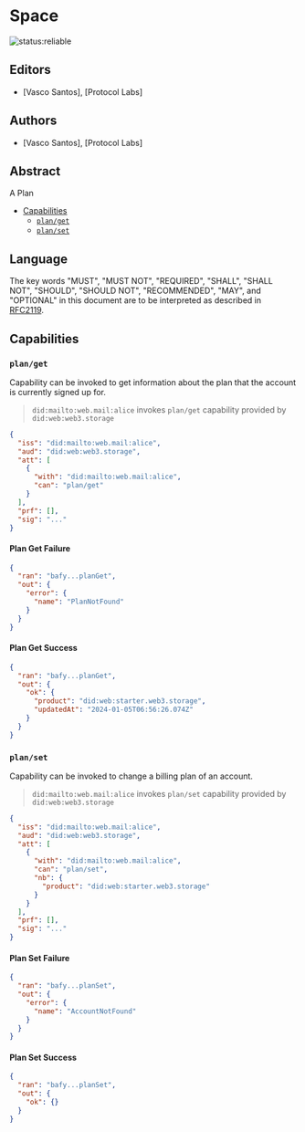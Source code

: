 # Space

![status:reliable](https://img.shields.io/badge/status-reliable-green.svg?style=flat-square)

## Editors

- [Vasco Santos], [Protocol Labs]

## Authors

- [Vasco Santos], [Protocol Labs]

## Abstract

A Plan

- [Capabilities](#capabilities)
  - [`plan/get`](#planget)
  - [`plan/set`](#planset)

## Language

The key words "MUST", "MUST NOT", "REQUIRED", "SHALL", "SHALL NOT", "SHOULD", "SHOULD NOT", "RECOMMENDED", "MAY", and "OPTIONAL" in this document are to be interpreted as described in [RFC2119](https://datatracker.ietf.org/doc/html/rfc2119).

## Capabilities

### `plan/get`

Capability can be invoked to get information about the plan that the account is currently signed up for.

> `did:mailto:web.mail:alice` invokes `plan/get` capability provided by `did:web:web3.storage`

```json
{
  "iss": "did:mailto:web.mail:alice",
  "aud": "did:web:web3.storage",
  "att": [
    {
      "with": "did:mailto:web.mail:alice",
      "can": "plan/get"
    }
  ],
  "prf": [],
  "sig": "..."
}
```

#### Plan Get Failure

```json
{
  "ran": "bafy...planGet",
  "out": {
    "error": {
      "name": "PlanNotFound"
    }
  }
}
```

#### Plan Get Success

```json
{
  "ran": "bafy...planGet",
  "out": {
    "ok": {
      "product": "did:web:starter.web3.storage",
      "updatedAt": "2024-01-05T06:56:26.074Z"
    }
  }
}
```

### `plan/set`

Capability can be invoked to change a billing plan of an account.

> `did:mailto:web.mail:alice` invokes `plan/set` capability provided by `did:web:web3.storage`

```json
{
  "iss": "did:mailto:web.mail:alice",
  "aud": "did:web:web3.storage",
  "att": [
    {
      "with": "did:mailto:web.mail:alice",
      "can": "plan/set",
      "nb": {
        "product": "did:web:starter.web3.storage"
      }
    }
  ],
  "prf": [],
  "sig": "..."
}
```

#### Plan Set Failure

```json
{
  "ran": "bafy...planSet",
  "out": {
    "error": {
      "name": "AccountNotFound"
    }
  }
}
```

#### Plan Set Success

```json
{
  "ran": "bafy...planSet",
  "out": {
    "ok": {}
  }
}
```
